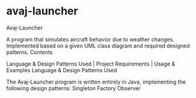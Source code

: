 # avaj-launcher

Avaj-Launcher

A program that simulates aircraft behavior due to weather changes. Implemented based on a given UML class diagram and required designed patterns.
Contents


Language & Design Patterns Used | Project Requirements | Usage & Examples
Language & Design Patterns Used


The Avaj-Launcher program is written entirely in Java, implementing the following design patterns:
Singleton
Factory
Observer
